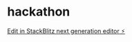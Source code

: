 # hackathon

[Edit in StackBlitz next generation editor ⚡️](https://stackblitz.com/~/github.com/Havipy/hackathon)